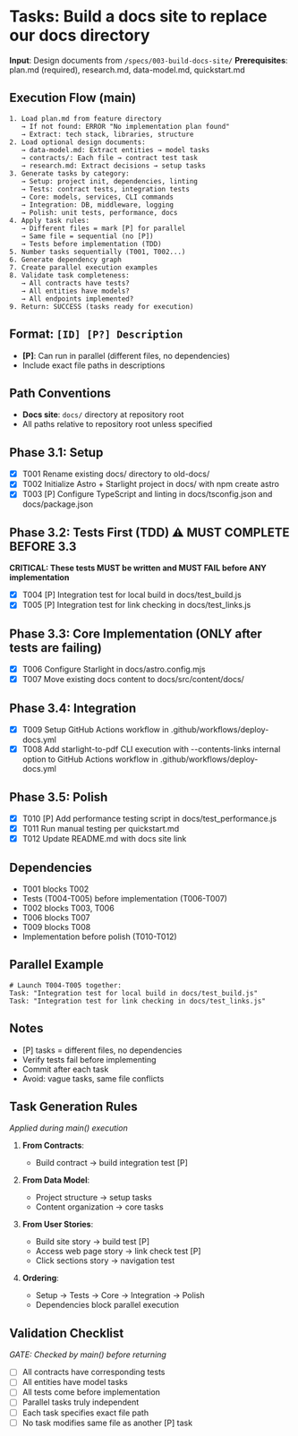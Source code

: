 # Tasks: Build a docs site to replace our docs directory

**Input**: Design documents from `/specs/003-build-docs-site/`
**Prerequisites**: plan.md (required), research.md, data-model.md, quickstart.md

## Execution Flow (main)
```
1. Load plan.md from feature directory
   → If not found: ERROR "No implementation plan found"
   → Extract: tech stack, libraries, structure
2. Load optional design documents:
   → data-model.md: Extract entities → model tasks
   → contracts/: Each file → contract test task
   → research.md: Extract decisions → setup tasks
3. Generate tasks by category:
   → Setup: project init, dependencies, linting
   → Tests: contract tests, integration tests
   → Core: models, services, CLI commands
   → Integration: DB, middleware, logging
   → Polish: unit tests, performance, docs
4. Apply task rules:
   → Different files = mark [P] for parallel
   → Same file = sequential (no [P])
   → Tests before implementation (TDD)
5. Number tasks sequentially (T001, T002...)
6. Generate dependency graph
7. Create parallel execution examples
8. Validate task completeness:
   → All contracts have tests?
   → All entities have models?
   → All endpoints implemented?
9. Return: SUCCESS (tasks ready for execution)
```

## Format: `[ID] [P?] Description`
- **[P]**: Can run in parallel (different files, no dependencies)
- Include exact file paths in descriptions

## Path Conventions
- **Docs site**: `docs/` directory at repository root
- All paths relative to repository root unless specified

## Phase 3.1: Setup
- [X] T001 Rename existing docs/ directory to old-docs/
- [X] T002 Initialize Astro + Starlight project in docs/ with npm create astro
- [X] T003 [P] Configure TypeScript and linting in docs/tsconfig.json and docs/package.json

## Phase 3.2: Tests First (TDD) ⚠️ MUST COMPLETE BEFORE 3.3
**CRITICAL: These tests MUST be written and MUST FAIL before ANY implementation**
- [X] T004 [P] Integration test for local build in docs/test_build.js
- [X] T005 [P] Integration test for link checking in docs/test_links.js

## Phase 3.3: Core Implementation (ONLY after tests are failing)
- [X] T006 Configure Starlight in docs/astro.config.mjs
- [X] T007 Move existing docs content to docs/src/content/docs/

## Phase 3.4: Integration
- [X] T009 Setup GitHub Actions workflow in .github/workflows/deploy-docs.yml
- [X] T008 Add starlight-to-pdf CLI execution with --contents-links internal option to GitHub Actions workflow in .github/workflows/deploy-docs.yml

## Phase 3.5: Polish
- [X] T010 [P] Add performance testing script in docs/test_performance.js
- [X] T011 Run manual testing per quickstart.md
- [X] T012 Update README.md with docs site link

## Dependencies
- T001 blocks T002
- Tests (T004-T005) before implementation (T006-T007)
- T002 blocks T003, T006
- T006 blocks T007
- T009 blocks T008
- Implementation before polish (T010-T012)

## Parallel Example
```
# Launch T004-T005 together:
Task: "Integration test for local build in docs/test_build.js"
Task: "Integration test for link checking in docs/test_links.js"
```

## Notes
- [P] tasks = different files, no dependencies
- Verify tests fail before implementing
- Commit after each task
- Avoid: vague tasks, same file conflicts

## Task Generation Rules
*Applied during main() execution*

1. **From Contracts**:
   - Build contract → build integration test [P]

2. **From Data Model**:
   - Project structure → setup tasks
   - Content organization → core tasks

3. **From User Stories**:
   - Build site story → build test [P]
   - Access web page story → link check test [P]
   - Click sections story → navigation test

4. **Ordering**:
   - Setup → Tests → Core → Integration → Polish
   - Dependencies block parallel execution

## Validation Checklist
*GATE: Checked by main() before returning*

- [ ] All contracts have corresponding tests
- [ ] All entities have model tasks
- [ ] All tests come before implementation
- [ ] Parallel tasks truly independent
- [ ] Each task specifies exact file path
- [ ] No task modifies same file as another [P] task
